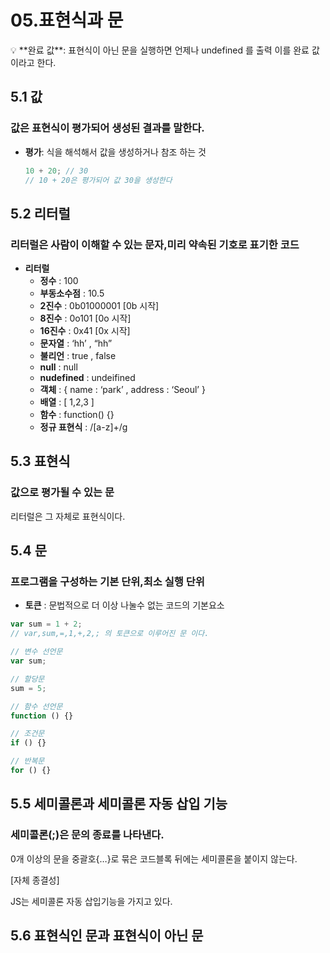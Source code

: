 # 05.표현식과 문

<aside>
💡 **완료 값**: 표현식이 아닌 문을 실행하면 언제나 undefined 를 출력 이를 완료 값 이라고 한다.

</aside>

## 5.1 값

### 값은 표현식이 평가되어 생성된 결과를 말한다.

- **평가**: 식을 해석해서 값을 생성하거나 참조 하는 것
    
    ```jsx
    10 + 20; // 30
    // 10 + 20은 평가되어 값 30을 생성한다
    ```
    

## 5.2 리터럴

### 리터럴은 사람이 이해할 수 있는 문자,미리 약속된 기호로 표기한 코드

- **리터럴**
    - **정수** : 100
    - **부동소수점** : 10.5
    - **2진수** : 0b01000001 [0b 시작]
    - **8진수** : 0o101 [0o 시작]
    - **16진수** : 0x41 [0x 시작]
    - **문자열** : ‘hh’ , “hh”
    - **불리언** : true , false
    - **null** : null
    - **nudefined** : undeifined
    - **객체** : { name : ‘park’ , address : ‘Seoul’ }
    - **배열** : [ 1,2,3 ]
    - **함수** : function() {}
    - **정규 표현식** : /[a-z]+/g

## 5.3 표현식

### 값으로 평가될 수 있는 문

리터럴은 그 자체로 표현식이다.

## 5.4 문

### 프로그램을 구성하는 기본 단위,최소 실행 단위

- **토큰** : 문법적으로 더 이상 나눌수 없는 코드의 기본요소

```jsx
var sum = 1 + 2;
// var,sum,=,1,+,2,; 의 토큰으로 이루어진 문 이다.

// 변수 선언문
var sum;

// 할당문
sum = 5;

// 함수 선언문
function () {}

// 조건문
if () {}

// 반복문
for () {}
```

## 5.5 세미콜론과 세미콜론 자동 삽입 기능

### 세미콜론(;)은 문의 종료를 나타낸다.

0개 이상의 문을 중괄호{…}로 묶은 코드블록 뒤에는 세미콜론을 붙이지 않는다.

[자체 종결성]

JS는 세미콜론 자동 삽입기능을 가지고 있다.

## 5.6 표현식인 문과 표현식이 아닌 문
